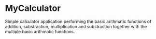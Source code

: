 # MyCalculator

Simple calculator application performing the basic arithmatic functions of addition, substraction, multiplication and substraction together with the multiple basic arithmatic functions.
